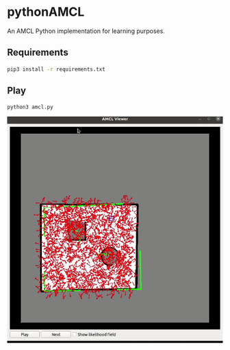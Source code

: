 # pythonAMCL

An AMCL Python implementation for learning purposes.

## Requirements

```bash
pip3 install -r requirements.txt
```

## Play

```bash
python3 amcl.py
```

<img src="demo.gif" width="640px">
